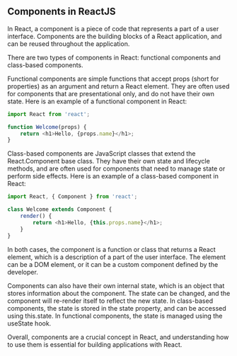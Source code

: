 ## Components in ReactJS

In React, a component is a piece of code that represents a part of a user interface. Components are the building blocks of a React application, and can be reused throughout the application.

There are two types of components in React: functional components and class-based components.

Functional components are simple functions that accept props (short for properties) as an argument and return a React element. They are often used for components that are presentational only, and do not have their own state. Here is an example of a functional component in React:

```js
import React from 'react';

function Welcome(props) {
    return <h1>Hello, {props.name}</h1>;
}
```

Class-based components are JavaScript classes that extend the React.Component base class. They have their own state and lifecycle methods, and are often used for components that need to manage state or perform side effects. Here is an example of a class-based component in React:

```js
import React, { Component } from 'react';

class Welcome extends Component {
    render() {
        return <h1>Hello, {this.props.name}</h1>;
    }
}
```

In both cases, the component is a function or class that returns a React element, which is a description of a part of the user interface. The element can be a DOM element, or it can be a custom component defined by the developer.

Components can also have their own internal state, which is an object that stores information about the component. The state can be changed, and the component will re-render itself to reflect the new state. In class-based components, the state is stored in the state property, and can be accessed using this.state. In functional components, the state is managed using the useState hook.

Overall, components are a crucial concept in React, and understanding how to use them is essential for building applications with React.
